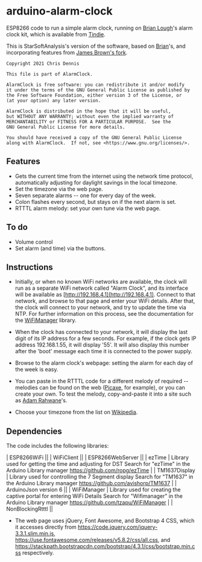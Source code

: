 # arduino-alarm-clock

ESP8266 code to run a simple alarm clock, running on [Brian Lough](http://blough.ie/bac/)'s
alarm clock kit, which is available from [Tindie](https://www.tindie.com/products/brianlough/blough-alarm-clock-shield-for-wemos-d1-mini/).

This is StarSoftAnalysis's version of the software, based on [Brian](https://github.com/witnessmenow/arduino-alarm-clock)'s, and incorporating
features from [James Brown's fork](https://github.com/jbrown123/arduino-alarm-clock).

    Copyright 2021 Chris Dennis

    This file is part of AlarmClock.

    AlarmClock is free software: you can redistribute it and/or modify
    it under the terms of the GNU General Public License as published by
    the Free Software Foundation, either version 3 of the License, or
    (at your option) any later version.

    AlarmClock is distributed in the hope that it will be useful,
    but WITHOUT ANY WARRANTY; without even the implied warranty of
    MERCHANTABILITY or FITNESS FOR A PARTICULAR PURPOSE.  See the
    GNU General Public License for more details.

    You should have received a copy of the GNU General Public License
    along with AlarmClock.  If not, see <https://www.gnu.org/licenses/>.

## Features

* Gets the current time from the internet using the network time protocol, automatically adjusting for daylight savings in the local timezone.
* Set the timezone via the web page.
* Seven separate alarms -- one for every day of the week.
* Colon flashes every second, but stays on if the next alarm is set.
* RTTTL alarm melody: set your own tune via the web page.

## To do

* Volume control
* Set alarm (and time) via the buttons.

## Instructions

* Initially, or when no known WiFi networks are available, the clock will run as a separate WiFi network called
"Alarm Clock", and 
its interface will be available as [http://192.168.4.1](http://192.168.4.1).
Connect to that network, and browse to that page and enter your WiFi details.  After that, the clock
will connect to your network, and try to update the time via NTP.
For further information on this process, see the documentation for the [WiFiManager](https://github.com/tzapu/WiFiManager) library.

* When the clock has connected to your network, it will display the last digit of its IP address for a few seconds.
For example, if the clock gets IP address 192.168.1.55, it will display '55'.  It will also display this number
after the 'boot' message each time it is connected to the power supply.

* Browse to the alarm clock's webpage: setting the alarm for each day of the week is easy.

* You can paste in the RTTTL code for a different melody of required -- melodies can be found
on the web ([Picaxe](https://picaxe.com/rtttl-ringtones-for-tune-command/), for example), or you can create your own.
To test the melody, copy-and-paste it into a site such as [Adam Rahwane](https://adamonsoon.github.io/rtttl-play/)'s.

* Choose your timezone from the list on [Wikipedia](https://en.wikipedia.org/wiki/List_of_tz_database_time_zones).

## Dependencies

The code includes the following libraries:

| ESP8266WiFi ||
| WiFiClient ||
| ESP8266WebServer ||
| ezTime | Library used for getting the time and adjusting for DST Search for "ezTime" in the Arduino Library manager https://github.com/ropg/ezTime |
| TM1637Display | Library used for controlling the 7 Segment display Search for "TM1637" in the Arduino Library manager https://github.com/avishorp/TM1637 |
| ArduinoJson version 6 ||
| WiFiManager | Library used for creating the captive portal for entering WiFi Details Search for "Wifimanager" in the Arduino Library manager https://github.com/tzapu/WiFiManager |
| NonBlockingRtttl ||


* The web page uses jQuery, Font Awesome, and Bootstrap 4 CSS, which it accesses directly from 
https://code.jquery.com/jquery-3.3.1.slim.min.js,
https://use.fontawesome.com/releases/v5.8.2/css/all.css, and 
https://stackpath.bootstrapcdn.com/bootstrap/4.3.1/css/bootstrap.min.css respectively.




